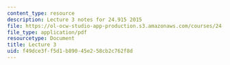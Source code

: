 ```yaml
---
content_type: resource
description: Lecture 3 notes for 24.915 2015
file: https://ol-ocw-studio-app-production.s3.amazonaws.com/courses/24-915-linguistic-phonetics-fall-2015/f49dce3ff5d1b89045e258cb2c762f8d_MIT24_915F15_lec3.pdf
file_type: application/pdf
resourcetype: Document
title: Lecture 3
uid: f49dce3f-f5d1-b890-45e2-58cb2c762f8d
---
```

